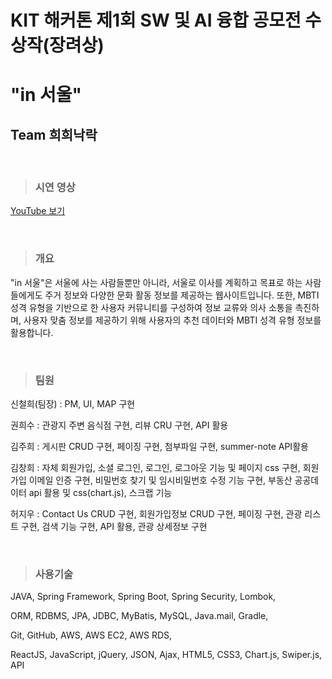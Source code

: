 <h1>KIT 해커톤 제1회 SW 및 AI 융합 공모전 수상작(장려상)</h1>

<h1>"in 서울"</h1>

<h2>Team 희희낙락</h2>
<br>

<blockquote><h3>시연 영상</h3></blockquote>
<p dir="auto"><a href="https://www.youtube.com/watch?v=PpnqkfdnhoM&list=PLedGoSru7949HpjolTIj01PMIzOOTG6Yq&index=6" rel="nofollow">YouTube 보기</a></p>
<br>

<blockquote><h3>개요</h3></blockquote>
<p>"in 서울"은 서울에 사는 사람들뿐만 아니라, 서울로 이사를 계획하고 목표로 하는 사람들에게도 주거 정보와 다양한 문화 활동 정보를 제공하는 웹사이트입니다. 또한, MBTI 성격 유형을 기반으로 한 사용자 커뮤니티를 구성하여 정보 교류와 의사 소통을 촉진하며, 사용자 맞춤 정보를 제공하기 위해 사용자의 추천 데이터와 MBTI 성격 유형 정보를 활용합니다.</p>
<br>

<blockquote><h3>팀원</h3></blockquote>
<p>신철희(팀장) : PM, UI, MAP 구현</p>
<p>권희수 : 관광지 주변 음식점 구현, 리뷰 CRU 구현, API 활용</p>
<p>김주희 : 게시판 CRUD 구현, 페이징 구현, 첨부파일 구현, summer-note API활용</p>
<p>김창희 : 자체 회원가입, 소셜 로그인, 로그인, 로그아웃 기능 및 페이지 css 구현, 회원가입 이메일 인증 구현, 비밀번호 찾기 및 임시비밀번호 
수정 기능 구현, 부동산 공공데이터 api 활용 및 css(chart.js), 스크랩 기능</p>
<p>허지우 : Contact Us CRUD 구현, 회원가입정보 CRUD 구현, 페이징 구현, 관광 리스트 구현, 검색 기능 구현, API 활용, 관광 상세정보 구현</p>
<br>

<blockquote><h3>사용기술</h3></blockquote>
<p>JAVA, Spring Framework, Spring Boot, Spring Security, Lombok, </p>
<p>ORM, RDBMS, JPA, JDBC, MyBatis, MySQL, Java.mail, Gradle, </p>
<p>Git, GitHub, AWS, AWS EC2, AWS RDS, </p>
<p>ReactJS, JavaScript, jQuery, JSON, Ajax, HTML5, CSS3, Chart.js, Swiper.js, API</p>

<br>
